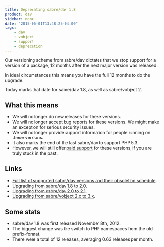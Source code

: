```yaml
---
title: Deprecating sabre/dav 1.8
product: dav 
sidebar: none
date: "2015-06-01T13:48:25-04:00"
tags:
    - dav
    - vobject
    - support
    - deprecation
---
```


Our versioning scheme from sabre/dav dictates that we stop support for a
version of a package, 12 months after the next major version was released.

In ideal circumstances this means you have the full 12 months to do the
upgrade.

Today marks that date for sabre/dav 1.8, as well as sabre/vobject 2.


What this means
---------------

* We will no longer do new releases for these versions.
* We will no longer accept bug reports for these versions. We might make an
  exception for serious security issues.
* We will no longer provide support information for people running on these
  versions.
* It also marks the end of the last sabre/dav to support PHP 5.3.
* However, we will still offer [paid support][1] for these versions, if you
  are truly stuck in the past.


Links
-----

* [Full list of supported sabre/dav versions and their obsoletion schedule][2].
* [Upgrading from sabre/dav 1.8 to 2.0][3].
* [Upgrading from sabre/dav 2.0 to 2.1][4].
* [Upgrading from sabre/vobject 2.x to 3.x][5].


Some stats
----------

* sabre/dav 1.8 was first released November 8th, 2012.
* The biggest change was the switch to PHP namespaces from the old prefix-format.
* There were a total of 12 releases, averaging 0.63 releases per month.

[1]: http://sabre.io/support/
[2]: http://sabre.io/dav/upgrading/
[3]: http://sabre.io/dav/upgrade/1.8-to-2.0/
[4]: http://sabre.io/dav/upgrade/2.0-to-2.1/
[5]: http://sabre.io/vobject/upgrade/
